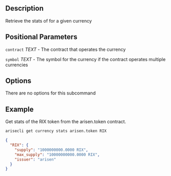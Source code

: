 ## Description
Retrieve the stats of for a given currency

## Positional Parameters
`contract` _TEXT_  - The contract that operates the currency

`symbol` _TEXT_ - The symbol for the currency if the contract operates multiple currencies
## Options
There are no options for this subcommand
## Example
Get stats of the RIX token from the arisen.token contract. 

```sh
arisecli get currency stats arisen.token RIX
```
```json
{
  "RIX": {
    "supply": "1000000000.0000 RIX",
    "max_supply": "10000000000.0000 RIX",
    "issuer": "arisen"
  }
}
```
